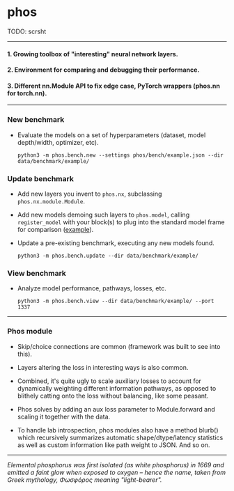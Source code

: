 # phos

TODO: scrsht

----

#### 1. Growing toolbox of "interesting" neural network layers.

#### 2. Environment for comparing and debugging their performance.

#### 3. Different nn.Module API to fix edge case, PyTorch wrappers (phos.nn for torch.nn).

----

### New benchmark

* Evaluate the models on a set of hyperparameters (dataset, model depth/width, optimizer, etc).

  ```
  python3 -m phos.bench.new --settings phos/bench/example.json --dir data/benchmark/example/
  ```

### Update benchmark

* Add new layers you invent to `phos.nx`, subclassing `phos.nx.module.Module`.

* Add new models demoing such layers to `phos.model`, calling `register_model` with your block(s) to plug into the standard model frame for comparison ([example](https://github.com/knighton/phos/blob/master/phos/model/baseline.py)).

* Update a pre-existing benchmark, executing any new models found.

  ```
  python3 -m phos.bench.update --dir data/benchmark/example/
  ```

### View benchmark

* Analyze model performance, pathways, losses, etc.

  ```
  python3 -m phos.bench.view --dir data/benchmark/example/ --port 1337
  ```

----

### Phos module

* Skip/choice connections are common (framework was built to see into this).

* Layers altering the loss in interesting ways is also common.

* Combined, it's quite ugly to scale auxiliary losses to account for dynamically weighting different information pathways, as opposed to blithely catting onto the loss without balancing, like some peasant.

* Phos solves by adding an aux loss parameter to Module.forward and scaling it together with the data.

* To handle lab introspection, phos modules also have a method blurb() which recursively summarizes automatic shape/dtype/latency statistics as well as custom information like path weight to JSON.  And so on.

----

*Elemental phosphorus was first isolated (as white phosphorus) in 1669 and emitted a faint glow when exposed to oxygen – hence the name, taken from Greek mythology, Φωσφόρος meaning "light-bearer".*
